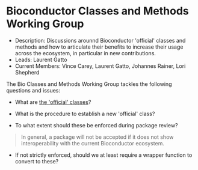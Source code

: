 # Bioconductor Classes and Methods Working Group

- Description: Discussions arounnd Bioconductor 'official' classes and
  methods and how to articulate their benefits to increase their usage
  across the ecosystem, in particular in new contributions.
- Leads: Laurent Gatto
- Current Members: Vince Carey, Laurent Gatto, Johannes Rainer, Lori
  Shepherd

The Bio Classes and Methods Working Group tackles the following
questions and issues:

- What are [the 'official'
  classes](https://contributions.bioconductor.org/important-bioconductor-package-development-features.html#commonclass)?

- What is the procedure to establish a new 'official' class?

- To what extent should these be enforced during package review?

> In general, a package will not be accepted if it does not show
> interoperability with the current Bioconductor ecosystem.

- If not strictly enforced, should we at least require a wrapper
  function to convert to these?
